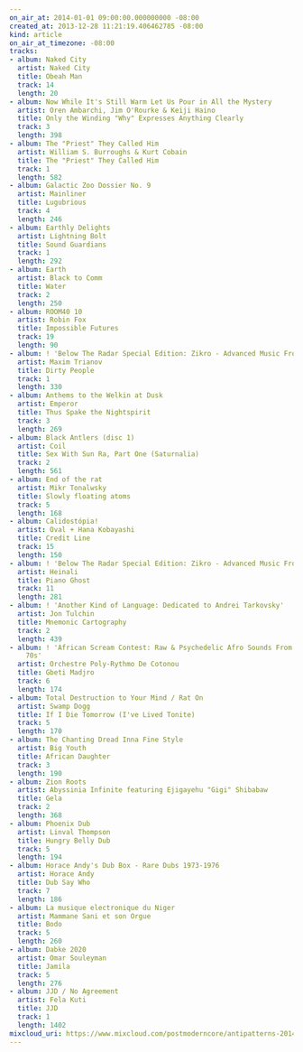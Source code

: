 ```yaml
---
on_air_at: 2014-01-01 09:00:00.000000000 -08:00
created_at: 2013-12-28 11:21:19.406462785 -08:00
kind: article
on_air_at_timezone: -08:00
tracks:
- album: Naked City
  artist: Naked City
  title: Obeah Man
  track: 14
  length: 20
- album: Now While It's Still Warm Let Us Pour in All the Mystery
  artist: Oren Ambarchi, Jim O'Rourke & Keiji Haino
  title: Only the Winding "Why" Expresses Anything Clearly
  track: 3
  length: 398
- album: The "Priest" They Called Him
  artist: William S. Burroughs & Kurt Cobain
  title: The "Priest" They Called Him
  track: 1
  length: 582
- album: Galactic Zoo Dossier No. 9
  artist: Mainliner
  title: Lugubrious
  track: 4
  length: 246
- album: Earthly Delights
  artist: Lightning Bolt
  title: Sound Guardians
  track: 1
  length: 292
- album: Earth
  artist: Black to Comm
  title: Water
  track: 2
  length: 250
- album: ROOM40 10
  artist: Robin Fox
  title: Impossible Futures
  track: 19
  length: 90
- album: ! 'Below The Radar Special Edition: Zikro - Advanced Music From Ukraine'
  artist: Maxim Trianov
  title: Dirty People
  track: 1
  length: 330
- album: Anthems to the Welkin at Dusk
  artist: Emperor
  title: Thus Spake the Nightspirit
  track: 3
  length: 269
- album: Black Antlers (disc 1)
  artist: Coil
  title: Sex With Sun Ra, Part One (Saturnalia)
  track: 2
  length: 561
- album: End of the rat
  artist: Mikr Tonalwsky
  title: Slowly floating atoms
  track: 5
  length: 168
- album: Calidostópia!
  artist: Oval + Hana Kobayashi
  title: Credit Line
  track: 15
  length: 150
- album: ! 'Below The Radar Special Edition: Zikro - Advanced Music From Ukraine'
  artist: Heinali
  title: Piano Ghost
  track: 11
  length: 281
- album: ! 'Another Kind of Language: Dedicated to Andrei Tarkovsky'
  artist: Jon Tulchin
  title: Mnemonic Cartography
  track: 2
  length: 439
- album: ! 'African Scream Contest: Raw & Psychedelic Afro Sounds From Benin & Togo
    70s'
  artist: Orchestre Poly-Rythmo De Cotonou
  title: Gbeti Madjro
  track: 6
  length: 174
- album: Total Destruction to Your Mind / Rat On
  artist: Swamp Dogg
  title: If I Die Tomorrow (I've Lived Tonite)
  track: 5
  length: 170
- album: The Chanting Dread Inna Fine Style
  artist: Big Youth
  title: African Daughter
  track: 3
  length: 190
- album: Zion Roots
  artist: Abyssinia Infinite featuring Ejigayehu "Gigi" Shibabaw
  title: Gela
  track: 2
  length: 368
- album: Phoenix Dub
  artist: Linval Thompson
  title: Hungry Belly Dub
  track: 5
  length: 194
- album: Horace Andy's Dub Box - Rare Dubs 1973-1976
  artist: Horace Andy
  title: Dub Say Who
  track: 7
  length: 186
- album: La musique electronique du Niger
  artist: Mammane Sani et son Orgue
  title: Bodo
  track: 5
  length: 260
- album: Dabke 2020
  artist: Omar Souleyman
  title: Jamila
  track: 5
  length: 276
- album: JJD / No Agreement
  artist: Fela Kuti
  title: JJD
  track: 1
  length: 1402
mixcloud_uri: https://www.mixcloud.com/postmoderncore/antipatterns-2014-01-01/
---
```

